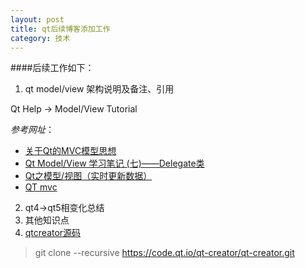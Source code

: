 ```yaml
---
layout: post
title: qt后续博客添加工作
category: 技术
---
```


####后续工作如下：

1. qt model/view 架构说明及备注、引用

Qt Help -> Model/View Tutorial

*参考网址*：

* [关于Qt的MVC模型思想](http://www.cnblogs.com/onlycxue/archive/2013/01/07/2849867.html "qt")
* [Qt Model/View 学习笔记 (七)——Delegate类](http://www.cnblogs.com/takeaction/p/3662275.html "qt")
* [Qt之模型/视图（实时更新数据）](http://blog.sina.com.cn/s/blog_a6fb6cc90101hhse.html "qt")
* [QT mvc](http://bbs.csdn.net/topics/390537417 "qt")

2. qt4->qt5相变化总结
3. 其他知识点
4. [qtcreator源码](http://wiki.qt.io/Building-Qt-Creator-from-Git "qt")
> git clone --recursive https://code.qt.io/qt-creator/qt-creator.git
